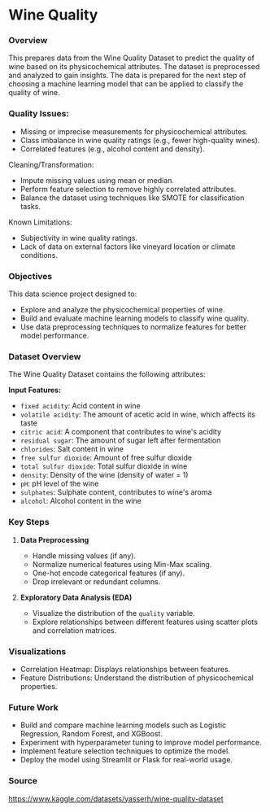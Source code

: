 # Wine Quality 

### Overview

This prepares data from the Wine Quality Dataset to predict the quality of wine based on its physicochemical attributes. The dataset is preprocessed and analyzed to gain insights. The data is prepared for the next step of choosing a machine learning model that can be applied to classify the quality of wine.

### Quality Issues:

- Missing or imprecise measurements for physicochemical attributes.
- Class imbalance in wine quality ratings (e.g., fewer high-quality wines).
- Correlated features (e.g., alcohol content and density).

Cleaning/Transformation:
- Impute missing values using mean or median.
- Perform feature selection to remove highly correlated attributes.
- Balance the dataset using techniques like SMOTE for classification tasks.

Known Limitations:
- Subjectivity in wine quality ratings.
- Lack of data on external factors like vineyard location or climate conditions.

### Objectives 

This data science project designed to:

- Explore and analyze the physicochemical properties of wine.
- Build and evaluate machine learning models to classify wine quality.
- Use data preprocessing techniques to normalize features for better model performance.

### Dataset Overview

The Wine Quality Dataset contains the following attributes:

**Input Features:**
- `fixed acidity`: Acid content in wine
- `volatile acidity`: The amount of acetic acid in wine, which affects its taste
- `citric acid`: A component that contributes to wine's acidity
- `residual sugar`: The amount of sugar left after fermentation
- `chlorides`: Salt content in wine
- `free sulfur dioxide`: Amount of free sulfur dioxide
- `total sulfur dioxide`: Total sulfur dioxide in wine
- `density`: Density of the wine (density of water = 1)
- `pH`: pH level of the wine
- `sulphates`: Sulphate content, contributes to wine's aroma
- `alcohol`: Alcohol content in the wine

### Key Steps

1. **Data Preprocessing**
   - Handle missing values (if any).
   - Normalize numerical features using Min-Max scaling.
   - One-hot encode categorical features (if any).
   - Drop irrelevant or redundant columns.

2. **Exploratory Data Analysis (EDA)**
   - Visualize the distribution of the `quality` variable.
   - Explore relationships between different features using scatter plots and correlation matrices.

### Visualizations

- Correlation Heatmap: Displays relationships between features.
- Feature Distributions: Understand the distribution of physicochemical properties.

### Future Work

- Build and compare machine learning models such as Logistic Regression, Random Forest, and XGBoost.
- Experiment with hyperparameter tuning to improve model performance.
- Implement feature selection techniques to optimize the model.
- Deploy the model using Streamlit or Flask for real-world usage.

### Source

https://www.kaggle.com/datasets/yasserh/wine-quality-dataset
